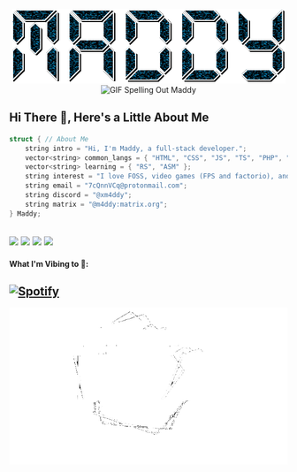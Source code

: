 <p align="center">
  <img src="https://github.com/xM4ddy/xM4ddy/raw/main/header.gif" alt="GIF Spelling Out Maddy">
  <img width="100%" height="50px" src="https://www.seekpng.com/png/full/36-364027_grid-transparent-vaporwave-floor.png" alt="GIF Spelling Out Maddy">
</p>

## Hi There 👋, Here's a Little About Me
```c++
struct { // About Me
    string intro = "Hi, I'm Maddy, a full-stack developer.";
    vector<string> common_langs = { "HTML", "CSS", "JS", "TS", "PHP", "C", "C++", "SQL", "PY" };
    vector<string> learning = { "RS", "ASM" };
    string interest = "I love FOSS, video games (FPS and factorio), and messing around with GNU/Linux.";
    string email = "7cQnnVCq@protonmail.com";
    string discord = "@xm4ddy";
    string matrix = "@m4ddy:matrix.org";
} Maddy;
```

<img src="https://img.shields.io/badge/Discord-5865F2?style=for-the-badge&logo=discord&logoColor=white" /> <img src="https://img.shields.io/badge/ProtonMail-8B89CC?style=for-the-badge&logo=protonmail&logoColor=white" /> <img src="https://img.shields.io/badge/matrix-000000?style=for-the-badge&logo=Matrix&logoColor=white" /> <img src="https://img.shields.io/badge/Arch_Linux-1793D1?style=for-the-badge&logo=arch-linux&logoColor=white" />
---
#### What I'm Vibing to 🎵:
[![Spotify](https://readme-spotify-37krchpyx-xm4ddy.vercel.app/api/spotify/?background_color=0d1117&border_color=ffffff)](https://open.spotify.com/user/mocwilcox)
---
<p align="center">
  <img src="https://github.com/xM4ddy/xM4ddy/raw/main/footer.gif" alt="Glitchy GIF">
</p>

